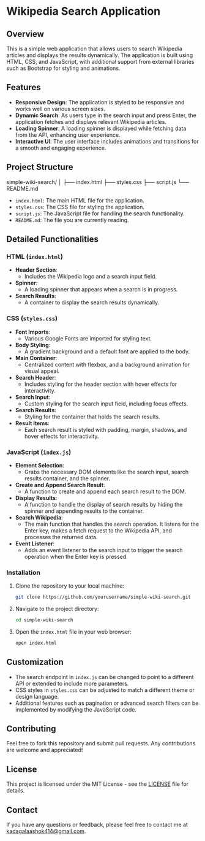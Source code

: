 # Wikipedia Search Application

## Overview
This is a simple web application that allows users to search Wikipedia articles and displays the results dynamically. The application is built using HTML, CSS, and JavaScript, with additional support from external libraries such as Bootstrap for styling and animations.

## Features
- **Responsive Design**: The application is styled to be responsive and works well on various screen sizes.
- **Dynamic Search**: As users type in the search input and press Enter, the application fetches and displays relevant Wikipedia articles.
- **Loading Spinner**: A loading spinner is displayed while fetching data from the API, enhancing user experience.
- **Interactive UI**: The user interface includes animations and transitions for a smooth and engaging experience.

## Project Structure

simple-wiki-search/
│
├── index.html
├── styles.css
├── script.js
└── README.md


- `index.html`: The main HTML file for the application.
- `styles.css`: The CSS file for styling the application.
- `script.js`: The JavaScript file for handling the search functionality.
- `README.md`: The file you are currently reading.

## Detailed Functionalities

### HTML (`index.html`)
- **Header Section**:
  - Includes the Wikipedia logo and a search input field.
- **Spinner**:
  - A loading spinner that appears when a search is in progress.
- **Search Results**:
  - A container to display the search results dynamically.

### CSS (`styles.css`)
- **Font Imports**:
  - Various Google Fonts are imported for styling text.
- **Body Styling**:
  - A gradient background and a default font are applied to the body.
- **Main Container**:
  - Centralized content with flexbox, and a background animation for visual appeal.
- **Search Header**:
  - Includes styling for the header section with hover effects for interactivity.
- **Search Input**:
  - Custom styling for the search input field, including focus effects.
- **Search Results**:
  - Styling for the container that holds the search results.
- **Result Items**:
  - Each search result is styled with padding, margin, shadows, and hover effects for interactivity.

### JavaScript (`index.js`)
- **Element Selection**:
  - Grabs the necessary DOM elements like the search input, search results container, and the spinner.
- **Create and Append Search Result**:
  - A function to create and append each search result to the DOM.
- **Display Results**:
  - A function to handle the display of search results by hiding the spinner and appending results to the container.
- **Search Wikipedia**:
  - The main function that handles the search operation. It listens for the Enter key, makes a fetch request to the Wikipedia API, and processes the returned data.
- **Event Listener**:
  - Adds an event listener to the search input to trigger the search operation when the Enter key is pressed.

### Installation

1. Clone the repository to your local machine:

    ```bash
    git clone https://github.com/yourusername/simple-wiki-search.git
    ```

2. Navigate to the project directory:

    ```bash
    cd simple-wiki-search
    ```

3. Open the `index.html` file in your web browser:

    ```bash
    open index.html
    ```


## Customization
- The search endpoint in `index.js` can be changed to point to a different API or extended to include more parameters.
- CSS styles in `styles.css` can be adjusted to match a different theme or design language.
- Additional features such as pagination or advanced search filters can be implemented by modifying the JavaScript code.

## Contributing

Feel free to fork this repository and submit pull requests. Any contributions are welcome and appreciated!

## License

This project is licensed under the MIT License - see the [LICENSE](LICENSE) file for details.


## Contact

If you have any questions or feedback, please feel free to contact me at [kadagalaashok414@gmail.com](mailto:kadagalaashok414@gmail.com).

